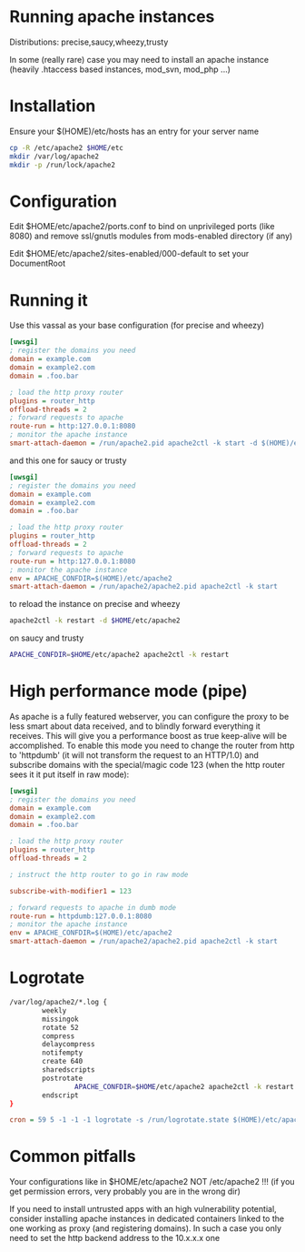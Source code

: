 Running apache instances
========================

Distributions: precise,saucy,wheezy,trusty

In some (really rare) case you may need to install an apache instance (heavily .htaccess based instances, mod_svn, mod_php ...)

Installation
============

Ensure your $(HOME)/etc/hosts has an entry for your server name

```sh
cp -R /etc/apache2 $HOME/etc
mkdir /var/log/apache2
mkdir -p /run/lock/apache2
```

Configuration
=============

Edit $HOME/etc/apache2/ports.conf to bind on unprivileged ports (like 8080) and remove ssl/gnutls modules from mods-enabled directory (if any)

Edit $HOME/etc/apache2/sites-enabled/000-default to set your DocumentRoot

Running it
==========

Use this vassal as your base configuration (for precise and wheezy)

```ini
[uwsgi]
; register the domains you need
domain = example.com
domain = example2.com
domain = .foo.bar

; load the http proxy router
plugins = router_http
offload-threads = 2
; forward requests to apache
route-run = http:127.0.0.1:8080
; monitor the apache instance
smart-attach-daemon = /run/apache2.pid apache2ctl -k start -d $(HOME)/etc/apache2
```

and this one for saucy or trusty

```ini
[uwsgi]
; register the domains you need
domain = example.com
domain = example2.com
domain = .foo.bar

; load the http proxy router
plugins = router_http
offload-threads = 2
; forward requests to apache
route-run = http:127.0.0.1:8080
; monitor the apache instance
env = APACHE_CONFDIR=$(HOME)/etc/apache2
smart-attach-daemon = /run/apache2/apache2.pid apache2ctl -k start
```

to reload the instance on precise and wheezy

```sh
apache2ctl -k restart -d $HOME/etc/apache2
```

on saucy and trusty

```sh
APACHE_CONFDIR=$HOME/etc/apache2 apache2ctl -k restart
```

High performance mode (pipe)
============================

As apache is a fully featured webserver, you can configure the proxy to be less smart about data received, and to
blindly forward everything it receives. This will give you a performance boost as true keep-alive will be accomplished. To enable this mode you need to change the router from http to 'httpdumb' (it will not transform the request to an HTTP/1.0) and subscribe domains with the special/magic code 123 (when the http router sees it it put itself in raw mode):

```ini
[uwsgi]
; register the domains you need
domain = example.com
domain = example2.com
domain = .foo.bar

; load the http proxy router
plugins = router_http
offload-threads = 2

; instruct the http router to go in raw mode

subscribe-with-modifier1 = 123

; forward requests to apache in dumb mode
route-run = httpdumb:127.0.0.1:8080
; monitor the apache instance
env = APACHE_CONFDIR=$(HOME)/etc/apache2
smart-attach-daemon = /run/apache2/apache2.pid apache2ctl -k start
```

Logrotate
=========

```sh
/var/log/apache2/*.log {
        weekly
        missingok
        rotate 52
        compress
        delaycompress
        notifempty
        create 640
        sharedscripts
        postrotate
                APACHE_CONFDIR=$HOME/etc/apache2 apache2ctl -k restart
        endscript
}
```

```ini
cron = 59 5 -1 -1 -1 logrotate -s /run/logrotate.state $(HOME)/etc/apache2.logrotate.conf
```

Common pitfalls
===============

Your configurations like in $HOME/etc/apache2 NOT /etc/apache2 !!! (if you get permission errors, very probably you are in the wrong dir)

If you need to install untrusted apps with an high vulnerability potential, consider installing apache instances in dedicated containers linked to the one working as proxy (and registering domains). In such a case you only need to set the http backend address to the 10.x.x.x one
